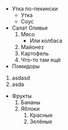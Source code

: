 * Утка по-пекински
    * Утка
    * Соус
* Салат Оливье
    1. Мясо
        * Или колбаса
    2. Майонез
    3. Картофель
    4. Что-то там ещё
* Помидоры
1. asdasd
2. asda
* Фрукты
    1. Бананы
    23. Яблоки
        1. Красные
        2. Зелёные
